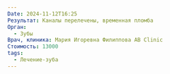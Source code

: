 ```yaml
---
Date: 2024-11-12T16:25
Результат: Каналы перелечены, временная пломба
Орган:
  - Зубы
Врач, клиника: Мария Игоревна Филиппова AB Clinic
Стоимость: 13000
tags:
  - Лечение-зуба
---
```


